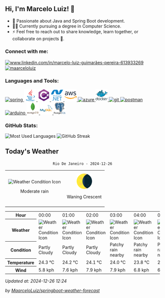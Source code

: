 <!--
<div align="center">
  <img src="https://media4.giphy.com/media/v1.Y2lkPTc5MGI3NjExOWlveWI5cmlodjU3cDZrZGx5MzJxMDNpMmM2eDkzYmo4a3FhdzRmeSZlcD12MV9pbnRlcm5hbF9naWZfYnlfaWQmY3Q9Zw/xTiIzJSKB4l7xTouE8/giphy.webp" alt="Hello There" width="400" />
</div>
<h1 align="center">Hello there!👋, I'm Marcelo Luiz</h1>
<h3 align="center">A Java Developer currently pursuing a degree in Computer Science</h3>
<br>
<img align="right" alt"simpsons coding" width="400" src="https://media0.giphy.com/media/v1.Y2lkPTc5MGI3NjExNGVtcWg2dnEzdWE5dGFna290dWF2b2tlMjlncWlhaDNsbjk0b2RnYiZlcD12MV9pbnRlcm5hbF9naWZfYnlfaWQmY3Q9Zw/3orif0rjs49gsPWg1y/giphy.webp"> 
-->

## Hi, I'm Marcelo Luiz! 👋

- 💬 Passionate about Java and Spring Boot development.
- 👨‍💻 Currently pursuing a degree in Computer Science.
- ⚡ Feel free to reach out to share knowledge, learn together, or collaborate on projects 🤝.

<h3 align="left">Connect with me:</h3>
<p align="left">
<a href="https://linkedin.com/in/marcelo-luiz-guimarães-pereira-613933269" target="blank"><img align="center" src="https://raw.githubusercontent.com/rahuldkjain/github-profile-readme-generator/master/src/images/icons/Social/linked-in-alt.svg" alt="www.linkedin.com/in/marcelo-luiz-guimarães-pereira-613933269" height="30" width="40" /></a>
<a href="https://github.com/MaarceloLuiz" target="blank"><img align="center" src="https://raw.githubusercontent.com/rahuldkjain/github-profile-readme-generator/master/src/images/icons/Social/github.svg" alt="maarceloluiz" height="30" width="40" /></a>
</p>

<h3 align="left">Languages and Tools:</h3>
<p align="left">

  <!-- Programming Languages & Frameworks-->
  <a href="https://spring.io/" target="_blank" rel="noreferrer">
    <img src="https://www.vectorlogo.zone/logos/springio/springio-icon.svg" alt="spring" width="40" height="40" />
  </a>
  <a href="https://www.java.com" target="_blank" rel="noreferrer">
    <img src="https://raw.githubusercontent.com/devicons/devicon/master/icons/java/java-original.svg" alt="java" width="40" height="40" />
  </a>
  <a href="https://www.w3schools.com/cs/" target="_blank" rel="noreferrer">
    <img src="https://raw.githubusercontent.com/devicons/devicon/master/icons/csharp/csharp-original.svg" alt="csharp" width="40" height="40" />
  </a>
  <a href="https://learn.microsoft.com/en-us/dotnet/"> 
    <img src="https://github.com/devicons/devicon/blob/master/icons/dot-net/dot-net-plain-wordmark.svg" alt="dot-net" width="40" height="40"/> 
  </a>

  <!-- Cloud Platforms -->
  <a href="https://aws.amazon.com" target="_blank" rel="noreferrer">
    <img src="https://raw.githubusercontent.com/devicons/devicon/master/icons/amazonwebservices/amazonwebservices-original-wordmark.svg" alt="aws" width="40" height="40" />
  </a>
  <a href="https://azure.microsoft.com/en-in/" target="_blank" rel="noreferrer">
    <img src="https://www.vectorlogo.zone/logos/microsoft_azure/microsoft_azure-icon.svg" alt="azure" width="40" height="40" />
  </a>

  <!-- Tools  -->
  <a href="https://www.docker.com/" target="_blank" rel="noreferrer">
    <img src="https://raw.githubusercontent.com/devicons/devicon/master/icons/docker/docker-original-wordmark.svg" alt="docker" width="40" height="40" />
  </a>
  <a href="https://git-scm.com/" target="_blank" rel="noreferrer">
    <img src="https://www.vectorlogo.zone/logos/git-scm/git-scm-icon.svg" alt="git" width="40" height="40" />
  </a>
  <a href="https://www.postman.com/" target="_blank" rel="noreferrer">
    <img src="https://www.vectorlogo.zone/logos/getpostman/getpostman-icon.svg" alt="postman" width="40" height="40" />
  </a>
  <a href="https://www.arduino.cc/" target="_blank" rel="noreferrer">
    <img src="https://cdn.worldvectorlogo.com/logos/arduino-1.svg" alt="arduino" width="40" height="40" />
  </a>

  <!-- Databases -->
  <a href="https://www.mongodb.com/" target="_blank" rel="noreferrer">
    <img src="https://raw.githubusercontent.com/devicons/devicon/master/icons/mongodb/mongodb-original-wordmark.svg" alt="mongodb" width="40" height="40" />
  </a>
  <a href="https://www.mysql.com/" target="_blank" rel="noreferrer">
    <img src="https://raw.githubusercontent.com/devicons/devicon/master/icons/mysql/mysql-original-wordmark.svg" alt="mysql" width="40" height="40" />
  </a>
  <a href="https://www.postgresql.org" target="_blank" rel="noreferrer">
    <img src="https://raw.githubusercontent.com/devicons/devicon/master/icons/postgresql/postgresql-original-wordmark.svg" alt="postgresql" width="40" height="40" />
  </a>
</p>

<h3 align="left">GitHub Stats:</h3>
<div align="left">
  <img src="https://github-readme-stats.vercel.app/api/top-langs?username=maarceloluiz&show_icons=true&locale=en&layout=compact&theme=monokai" alt="Most Used Languages" height="180"/>
  <img src="https://github-readme-streak-stats.herokuapp.com/?user=maarceloluiz&theme=monokai&fire=fff" alt="GitHub Streak" height="180"/>
</div>

<!-- WEATHER-START -->
<!-- FORECAST-TABLE-START -->

## Today's Weather

<div align="center">

`Rio De Janeiro - 2024-12-26`

<table style="border-collapse: collapse; width: auto; margin: auto;">
<tr>
<td align="center" style="border: none; padding: 10px;">
<img src="https://cdn.weatherapi.com/weather/64x64/day/302.png" alt="Weather Condition Icon" style="width:50px; height:50px;"/>

Moderate rain

</td>
<td align="center" style="border: none; padding: 10px;">
<img src="https://raw.githubusercontent.com/MaarceloLuiz/springboot-weather-forecast/main/assets/img/Waning Crescent.png" alt="Moon Phase Icon" style="width:50px; height:50px;"/>

Waning Crescent

</td>
</tr>
</table>
</div>

<table>
<tr><th>Hour</th>
<td>00:00</td><td>01:00</td><td>02:00</td><td>03:00</td><td>04:00</td><td>05:00</td><td>06:00</td><td>07:00</td><td>08:00</td><td>09:00</td><td>10:00</td><td>11:00</td><td>12:00</td><td>13:00</td><td>14:00</td><td>15:00</td><td>16:00</td><td>17:00</td><td>18:00</td><td>19:00</td><td>20:00</td><td>21:00</td><td>22:00</td><td>23:00</td></tr><tr><th>Weather</th>
<td><img src="https://cdn.weatherapi.com/weather/64x64/night/116.png" alt="Weather Condition Icon" style="width:64px; height:64px;"/></td><td><img src="https://cdn.weatherapi.com/weather/64x64/night/116.png" alt="Weather Condition Icon" style="width:64px; height:64px;"/></td><td><img src="https://cdn.weatherapi.com/weather/64x64/night/116.png" alt="Weather Condition Icon" style="width:64px; height:64px;"/></td><td><img src="https://cdn.weatherapi.com/weather/64x64/night/176.png" alt="Weather Condition Icon" style="width:64px; height:64px;"/></td><td><img src="https://cdn.weatherapi.com/weather/64x64/night/176.png" alt="Weather Condition Icon" style="width:64px; height:64px;"/></td><td><img src="https://cdn.weatherapi.com/weather/64x64/night/176.png" alt="Weather Condition Icon" style="width:64px; height:64px;"/></td><td><img src="https://cdn.weatherapi.com/weather/64x64/day/116.png" alt="Weather Condition Icon" style="width:64px; height:64px;"/></td><td><img src="https://cdn.weatherapi.com/weather/64x64/day/176.png" alt="Weather Condition Icon" style="width:64px; height:64px;"/></td><td><img src="https://cdn.weatherapi.com/weather/64x64/day/116.png" alt="Weather Condition Icon" style="width:64px; height:64px;"/></td><td><img src="https://cdn.weatherapi.com/weather/64x64/day/266.png" alt="Weather Condition Icon" style="width:64px; height:64px;"/></td><td><img src="https://cdn.weatherapi.com/weather/64x64/day/266.png" alt="Weather Condition Icon" style="width:64px; height:64px;"/></td><td><img src="https://cdn.weatherapi.com/weather/64x64/day/353.png" alt="Weather Condition Icon" style="width:64px; height:64px;"/></td><td><img src="https://cdn.weatherapi.com/weather/64x64/day/176.png" alt="Weather Condition Icon" style="width:64px; height:64px;"/></td><td><img src="https://cdn.weatherapi.com/weather/64x64/day/353.png" alt="Weather Condition Icon" style="width:64px; height:64px;"/></td><td><img src="https://cdn.weatherapi.com/weather/64x64/day/176.png" alt="Weather Condition Icon" style="width:64px; height:64px;"/></td><td><img src="https://cdn.weatherapi.com/weather/64x64/day/353.png" alt="Weather Condition Icon" style="width:64px; height:64px;"/></td><td><img src="https://cdn.weatherapi.com/weather/64x64/day/299.png" alt="Weather Condition Icon" style="width:64px; height:64px;"/></td><td><img src="https://cdn.weatherapi.com/weather/64x64/day/353.png" alt="Weather Condition Icon" style="width:64px; height:64px;"/></td><td><img src="https://cdn.weatherapi.com/weather/64x64/day/353.png" alt="Weather Condition Icon" style="width:64px; height:64px;"/></td><td><img src="https://cdn.weatherapi.com/weather/64x64/night/353.png" alt="Weather Condition Icon" style="width:64px; height:64px;"/></td><td><img src="https://cdn.weatherapi.com/weather/64x64/night/353.png" alt="Weather Condition Icon" style="width:64px; height:64px;"/></td><td><img src="https://cdn.weatherapi.com/weather/64x64/night/296.png" alt="Weather Condition Icon" style="width:64px; height:64px;"/></td><td><img src="https://cdn.weatherapi.com/weather/64x64/night/296.png" alt="Weather Condition Icon" style="width:64px; height:64px;"/></td><td><img src="https://cdn.weatherapi.com/weather/64x64/night/353.png" alt="Weather Condition Icon" style="width:64px; height:64px;"/></td></tr><tr><th>Condition</th>
<td>Partly Cloudy </td><td>Partly Cloudy </td><td>Partly Cloudy </td><td>Patchy rain nearby</td><td>Patchy rain nearby</td><td>Patchy rain nearby</td><td>Partly Cloudy </td><td>Patchy rain nearby</td><td>Partly Cloudy </td><td>Light drizzle</td><td>Light drizzle</td><td>Light rain shower</td><td>Patchy rain nearby</td><td>Light rain shower</td><td>Patchy rain nearby</td><td>Light rain shower</td><td>Moderate rain at times</td><td>Light rain shower</td><td>Light rain shower</td><td>Light rain shower</td><td>Light rain shower</td><td>Light rain</td><td>Light rain</td><td>Light rain shower</td></tr><tr><th>Temperature</th>
<td>24.3 °C</td><td>24.2 °C</td><td>24.1 °C</td><td>24.0 °C</td><td>23.8 °C</td><td>24.1 °C</td><td>24.9 °C</td><td>25.1 °C</td><td>26.4 °C</td><td>28.3 °C</td><td>27.3 °C</td><td>26.1 °C</td><td>27.5 °C</td><td>27.2 °C</td><td>26.7 °C</td><td>25.8 °C</td><td>24.8 °C</td><td>24.1 °C</td><td>23.8 °C</td><td>23.6 °C</td><td>23.5 °C</td><td>23.5 °C</td><td>23.5 °C</td><td>23.5 °C</td></tr><tr><th>Wind</th>
<td>5.8 kph</td><td>7.6 kph</td><td>7.9 kph</td><td>7.9 kph</td><td>6.8 kph</td><td>6.8 kph</td><td>6.8 kph</td><td>5.0 kph</td><td>4.7 kph</td><td>4.3 kph</td><td>6.1 kph</td><td>8.6 kph</td><td>10.1 kph</td><td>9.7 kph</td><td>8.6 kph</td><td>8.3 kph</td><td>7.6 kph</td><td>9.7 kph</td><td>6.8 kph</td><td>5.4 kph</td><td>4.7 kph</td><td>3.2 kph</td><td>2.9 kph</td><td>6.5 kph</td></tr></table>

*Updated at: 2024-12-26 12:24*

<!-- FORECAST-TABLE-END -->
*by [MaarceloLuiz/springboot-weather-forecast](https://github.com/MaarceloLuiz/springboot-weather-forecast)*
<!-- WEATHER-END -->
